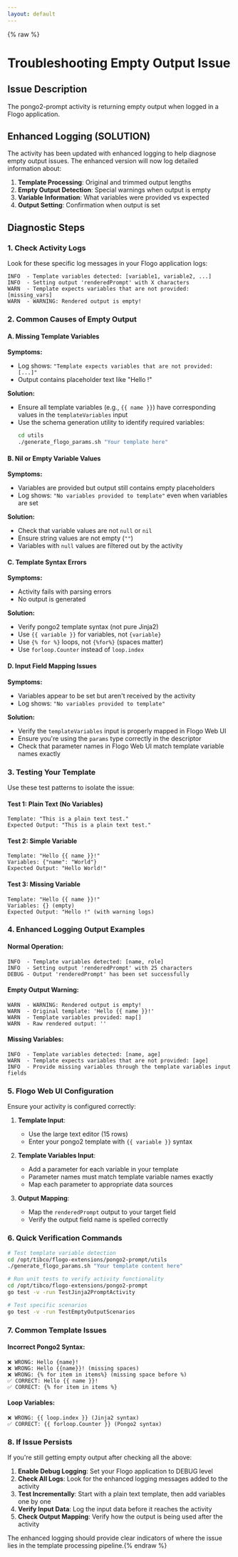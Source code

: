 ```yaml
---
layout: default
---
```


{% raw %}
# Troubleshooting Empty Output Issue

## Issue Description
The pongo2-prompt activity is returning empty output when logged in a Flogo application.

## Enhanced Logging (SOLUTION)

The activity has been updated with enhanced logging to help diagnose empty output issues. The enhanced version will now log detailed information about:

1. **Template Processing**: Original and trimmed output lengths
2. **Empty Output Detection**: Special warnings when output is empty
3. **Variable Information**: What variables were provided vs expected
4. **Output Setting**: Confirmation when output is set

## Diagnostic Steps

### 1. Check Activity Logs
Look for these specific log messages in your Flogo application logs:

```
INFO  - Template variables detected: [variable1, variable2, ...]
INFO  - Setting output 'renderedPrompt' with X characters
WARN  - Template expects variables that are not provided: [missing_vars]
WARN  - WARNING: Rendered output is empty!
```

### 2. Common Causes of Empty Output

#### A. Missing Template Variables
**Symptoms:**
- Log shows: `"Template expects variables that are not provided: [...]"`
- Output contains placeholder text like "Hello !"

**Solution:**
- Ensure all template variables (e.g., `{{ name }}`) have corresponding values in the `templateVariables` input
- Use the schema generation utility to identify required variables:
  ```bash
  cd utils
  ./generate_flogo_params.sh "Your template here"
  ```

#### B. Nil or Empty Variable Values
**Symptoms:**
- Variables are provided but output still contains empty placeholders
- Log shows: `"No variables provided to template"` even when variables are set

**Solution:**
- Check that variable values are not `null` or `nil`
- Ensure string values are not empty (`""`)
- Variables with `null` values are filtered out by the activity

#### C. Template Syntax Errors
**Symptoms:**
- Activity fails with parsing errors
- No output is generated

**Solution:**
- Verify pongo2 template syntax (not pure Jinja2)
- Use `{{ variable }}` for variables, not `{variable}`
- Use `{% for %}` loops, not `{%for%}` (spaces matter)
- Use `forloop.Counter` instead of `loop.index`

#### D. Input Field Mapping Issues
**Symptoms:**
- Variables appear to be set but aren't received by the activity
- Log shows: `"No variables provided to template"`

**Solution:**
- Verify the `templateVariables` input is properly mapped in Flogo Web UI
- Ensure you're using the `params` type correctly in the descriptor
- Check that parameter names in Flogo Web UI match template variable names exactly

### 3. Testing Your Template

Use these test patterns to isolate the issue:

#### Test 1: Plain Text (No Variables)
```
Template: "This is a plain text test."
Expected Output: "This is a plain text test."
```

#### Test 2: Simple Variable
```
Template: "Hello {{ name }}!"
Variables: {"name": "World"}
Expected Output: "Hello World!"
```

#### Test 3: Missing Variable
```
Template: "Hello {{ name }}!"
Variables: {} (empty)
Expected Output: "Hello !" (with warning logs)
```

### 4. Enhanced Logging Output Examples

#### Normal Operation:
```
INFO  - Template variables detected: [name, role]
INFO  - Setting output 'renderedPrompt' with 25 characters
DEBUG - Output 'renderedPrompt' has been set successfully
```

#### Empty Output Warning:
```
WARN  - WARNING: Rendered output is empty!
WARN  - Original template: 'Hello {{ name }}!'
WARN  - Template variables provided: map[]
WARN  - Raw rendered output: ''
```

#### Missing Variables:
```
INFO  - Template variables detected: [name, age]
WARN  - Template expects variables that are not provided: [age]
INFO  - Provide missing variables through the template variables input fields
```

### 5. Flogo Web UI Configuration

Ensure your activity is configured correctly:

1. **Template Input**: 
   - Use the large text editor (15 rows)
   - Enter your pongo2 template with `{{ variable }}` syntax

2. **Template Variables Input**:
   - Add a parameter for each variable in your template
   - Parameter names must match template variable names exactly
   - Map each parameter to appropriate data sources

3. **Output Mapping**:
   - Map the `renderedPrompt` output to your target field
   - Verify the output field name is spelled correctly

### 6. Quick Verification Commands

```bash
# Test template variable detection
cd /opt/tibco/flogo-extensions/pongo2-prompt/utils
./generate_flogo_params.sh "Your template content here"

# Run unit tests to verify activity functionality
cd /opt/tibco/flogo-extensions/pongo2-prompt
go test -v -run TestJinja2PromptActivity

# Test specific scenarios
go test -v -run TestEmptyOutputScenarios
```

### 7. Common Template Issues

#### Incorrect Pongo2 Syntax:
```
❌ WRONG: Hello {name}!
❌ WRONG: Hello {{name}}! (missing spaces)
❌ WRONG: {% for item in items%} (missing space before %)
✅ CORRECT: Hello {{ name }}!
✅ CORRECT: {% for item in items %}
```

#### Loop Variables:
```
❌ WRONG: {{ loop.index }} (Jinja2 syntax)
✅ CORRECT: {{ forloop.Counter }} (Pongo2 syntax)
```

### 8. If Issue Persists

If you're still getting empty output after checking all the above:

1. **Enable Debug Logging**: Set your Flogo application to DEBUG level
2. **Check All Logs**: Look for the enhanced logging messages added to the activity
3. **Test Incrementally**: Start with a plain text template, then add variables one by one
4. **Verify Input Data**: Log the input data before it reaches the activity
5. **Check Output Mapping**: Verify how the output is being used after the activity

The enhanced logging should provide clear indicators of where the issue lies in the template processing pipeline.{% endraw %}
